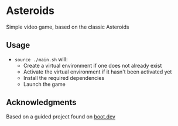 # Asteroids

Simple video game, based on the classic Asteroids

## Usage

- `source ./main.sh` will:
    - Create a virtual environment if one does not already exist
    - Activate the virtual environment if it hasn't been activated yet
    - Install the required dependencies
    - Launch the game

## Acknowledgments

Based on a guided project found on [boot.dev](https://www.boot.dev)


